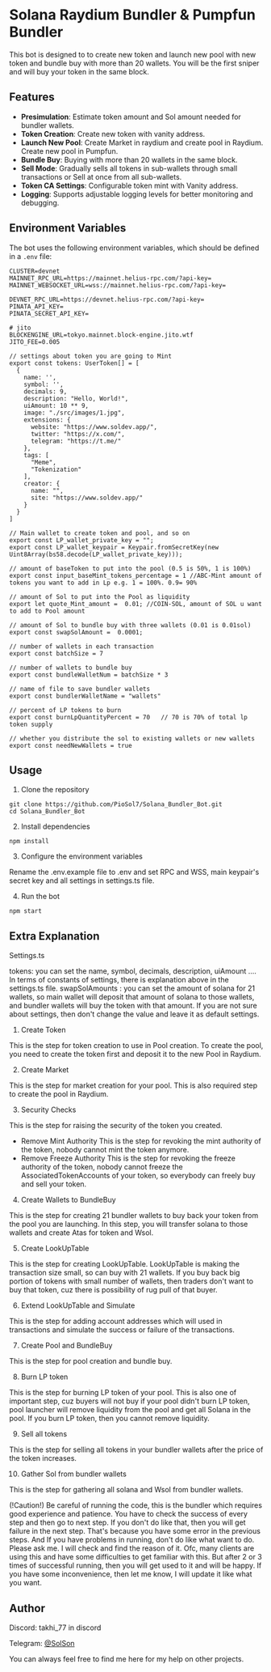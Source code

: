 # Solana Raydium Bundler & Pumpfun Bundler

This bot is designed to to create new token and launch new pool with new token and bundle buy with more than 20 wallets. You will be the first sniper and will buy your token in the same block.

## Features

- **Presimulation**: Estimate token amount and Sol amount needed for bundler wallets.
- **Token Creation**: Create new token with vanity address.
- **Launch New Pool**: Create Market in raydium and create pool in Raydium. Create new pool in Pumpfun.
- **Bundle Buy**: Buying with more than 20 wallets in the same block.
- **Sell Mode**: Gradually sells all tokens in sub-wallets through small transactions or Sell at once from all sub-wallets.
- **Token CA Settings**: Configurable token mint with Vanity address.
- **Logging**: Supports adjustable logging levels for better monitoring and debugging.

## Environment Variables

The bot uses the following environment variables, which should be defined in a `.env` file:

```env
CLUSTER=devnet
MAINNET_RPC_URL=https://mainnet.helius-rpc.com/?api-key=
MAINNET_WEBSOCKET_URL=wss://mainnet.helius-rpc.com/?api-key=

DEVNET_RPC_URL=https://devnet.helius-rpc.com/?api-key=
PINATA_API_KEY=
PINATA_SECRET_API_KEY=

# jito
BLOCKENGINE_URL=tokyo.mainnet.block-engine.jito.wtf
JITO_FEE=0.005

// settings about token you are going to Mint
export const tokens: UserToken[] = [
  {
    name: '',
    symbol: '',
    decimals: 9,
    description: "Hello, World!",
    uiAmount: 10 ** 9,
    image: "./src/images/1.jpg",
    extensions: {
      website: "https://www.soldev.app/",
      twitter: "https://x.com/",
      telegram: "https://t.me/"
    },
    tags: [
      "Meme",
      "Tokenization"
    ],
    creator: {
      name: "",
      site: "https://www.soldev.app/"
    }
  }
]

// Main wallet to create token and pool, and so on
export const LP_wallet_private_key = "";
export const LP_wallet_keypair = Keypair.fromSecretKey(new Uint8Array(bs58.decode(LP_wallet_private_key)));

// amount of baseToken to put into the pool (0.5 is 50%, 1 is 100%)
export const input_baseMint_tokens_percentage = 1 //ABC-Mint amount of tokens you want to add in Lp e.g. 1 = 100%. 0.9= 90%

// amount of Sol to put into the Pool as liquidity
export let quote_Mint_amount =  0.01; //COIN-SOL, amount of SOL u want to add to Pool amount

// amount of Sol to bundle buy with three wallets (0.01 is 0.01sol)
export const swapSolAmount =  0.0001;

// number of wallets in each transaction
export const batchSize = 7

// number of wallets to bundle buy
export const bundleWalletNum = batchSize * 3

// name of file to save bundler wallets
export const bundlerWalletName = "wallets"

// percent of LP tokens to burn
export const burnLpQuantityPercent = 70   // 70 is 70% of total lp token supply

// whether you distribute the sol to existing wallets or new wallets
export const needNewWallets = true
```

## Usage
1. Clone the repository
```
git clone https://github.com/PioSol7/Solana_Bundler_Bot.git
cd Solana_Bundler_Bot
```
2. Install dependencies
```
npm install
```
3. Configure the environment variables

Rename the .env.example file to .env and set RPC and WSS, main keypair's secret key and all settings in settings.ts file.

4. Run the bot

```
npm start
```

## Extra Explanation

Settings.ts

tokens: you can set the name, symbol, decimals, description, uiAmount ....
In terms of constants of settings, there is explanation above in the settings.ts file.
swapSolAmounts : you can set the amount of solana for 21 wallets, so main wallet will deposit that amount of solana to those wallets, and bundler wallets will buy the token with that amount.
If you are not sure about settings, then don't change the value and leave it as default settings.

1. Create Token

This is the step for token creation to use in Pool creation.
To create the pool, you need to create the token first and deposit it to the new Pool in Raydium.

2. Create Market

This is the step for market creation for your pool.
This is also required step to create the pool in Raydium.

3. Security Checks

This is the step for raising the security of the token you created.
 - Remove Mint Authority
     This is the step for revoking the mint authority of the token, nobody cannot mint the token anymore.
 - Remove Freeze Authority
     This is the step for revoking the freeze authority of the token, nobody cannot freeze the AssociatedTokenAccounts of your token, so everybody can freely buy and sell your token.

4. Create Wallets to BundleBuy

This is the step for creating 21 bundler wallets to buy back your token from the pool you are launching.
In this step, you will transfer solana to those wallets and create Atas for token and Wsol.

5. Create LookUpTable

This is the step for creating LookUpTable.
LookUpTable is making the transaction size small, so can buy with 21 wallets.
If you buy back big portion of tokens with small number of wallets, then traders don't want to buy that token, cuz there is possibility of rug pull of that buyer.

6. Extend LookUpTable and Simulate

This is the step for adding account addresses which will used in transactions and simulate the success or failure of the transactions.

7. Create Pool and BundleBuy

This is the step for pool creation and bundle buy.

8. Burn LP token

This is the step for burning LP token of your pool.
This is also one of important step, cuz buyers will not buy if your pool didn't burn LP token, pool launcher will remove liquidity from the pool and get all Solana in the pool.
If you burn LP token, then you cannot remove liquidity.

9. Sell all tokens

This is the step for selling all tokens in your bundler wallets after the price of the token increases.

10. Gather Sol from bundler wallets

This is the step for gathering all solana and Wsol from bundler wallets.

(!Caution!)
Be careful of running the code, this is the bundler which requires good experience and patience.
You have to check the success of every step and then go to next step.
If you don't do like that, then you will get failure in the next step.
That's because you have some error in the previous steps.
And If you have problems in running, don't do like what want to do.
Please ask me.
I will check and find the reason of it.
Ofc, many clients are using this and have some difficulties to get familiar with this.
But after 2 or 3 times of successful running, then you will get used to it and will be happy.
If you have some inconvenience, then let me know, I will update it like what you want.

## Author

Discord: takhi_77 in discord

Telegram: [@SolSon](https://t.me/@pio_sol)

You can always feel free to find me here for my help on other projects.
